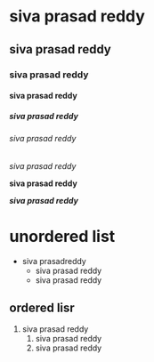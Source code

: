 # siva prasad reddy
## siva prasad reddy
### siva prasad reddy
#### siva prasad reddy
##### siva prasad reddy
###### siva prasad reddy

*siva prasad reddy*

**siva prasad reddy**

***siva prasad reddy***

# unordered list
* siva prasadreddy
    * siva prasad reddy
    * siva prasad reddy

## ordered lisr
1. siva prasad reddy
    1. siva prasad reddy
    2. siva prasad reddy


    
